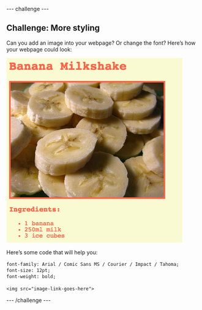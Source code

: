 \--- challenge \---

## Challenge: More styling

Can you add an image into your webpage? Or change the font? Here’s how your webpage could look:

![截屏](images/recipe-final.png)

Here’s some code that will help you:

    font-family: Arial / Comic Sans MS / Courier / Impact / Tahoma;
    font-size: 12pt;
    font-weight: bold;
    
    <img src="image-link-goes-here">
    

\--- /challenge \---